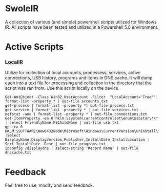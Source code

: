 # SwoleIR
A collection of various (and simple) powershell scripts utilized for Windows IR. All scripts have been tested and utilized in a Powershell 5.0 environment. 

# Active Scripts
### LocalIR
Utilize for collection of local accounts, processess, services, active connections, USB history, programs and items in DNS cache. It will dump each into a text file for processing and collection in the directory that the script was ran from. Use this script locally on the device. 
```
Get-WmiObject -Class Win32_UserAccount -Filter  "LocalAccount='True'"| format-list -property * | out-file accounts.txt
get-process | format-list -property *| out-file process.txt
get-service | format-list -property * | out-file services.txt
netstat -ano | format-list -property * | out-file connections.txt
Get-ItemProperty -ea 0 hklm:\system\currentcontrolset\enum\usbstor\*\* | select FriendlyName,PSChildName | out-file usb.txt
gp -ea 0 HKLM:\SOFTWARE\Wow6432Node\Microsoft\Windows\CurrentVersion\Uninstall\* |Select DisplayName,DisplayVersion,Publisher,InstallDate,InstallLocation | Sort InstallDate -Desc | out-file programs.txt
ipconfig /displaydns | select-string 'Record Name' | out-file dnscache.txt
```


# Feedback
Feel free to use, modify and send feedback. 
